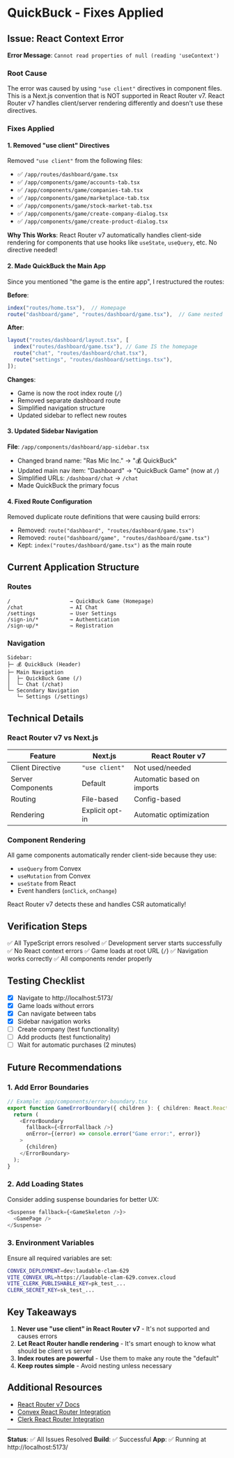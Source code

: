 # QuickBuck - Fixes Applied

## Issue: React Context Error

**Error Message**: `Cannot read properties of null (reading 'useContext')`

### Root Cause

The error was caused by using `"use client"` directives in component files. This is a Next.js convention that is NOT supported in React Router v7. React Router v7 handles client/server rendering differently and doesn't use these directives.

### Fixes Applied

#### 1. Removed "use client" Directives

Removed `"use client"` from the following files:

- ✅ `/app/routes/dashboard/game.tsx`
- ✅ `/app/components/game/accounts-tab.tsx`
- ✅ `/app/components/game/companies-tab.tsx`
- ✅ `/app/components/game/marketplace-tab.tsx`
- ✅ `/app/components/game/stock-market-tab.tsx`
- ✅ `/app/components/game/create-company-dialog.tsx`
- ✅ `/app/components/game/create-product-dialog.tsx`

**Why This Works**: React Router v7 automatically handles client-side rendering for components that use hooks like `useState`, `useQuery`, etc. No directive needed!

#### 2. Made QuickBuck the Main App

Since you mentioned "the game is the entire app", I restructured the routes:

**Before**:

```typescript
index("routes/home.tsx"),  // Homepage
route("dashboard/game", "routes/dashboard/game.tsx"),  // Game nested
```

**After**:

```typescript
layout("routes/dashboard/layout.tsx", [
  index("routes/dashboard/game.tsx"), // Game IS the homepage
  route("chat", "routes/dashboard/chat.tsx"),
  route("settings", "routes/dashboard/settings.tsx"),
]);
```

**Changes**:

- Game is now the root index route (`/`)
- Removed separate dashboard route
- Simplified navigation structure
- Updated sidebar to reflect new routes

#### 3. Updated Sidebar Navigation

**File**: `/app/components/dashboard/app-sidebar.tsx`

- Changed brand name: "Ras Mic Inc." → "💰 QuickBuck"
- Updated main nav item: "Dashboard" → "QuickBuck Game" (now at `/`)
- Simplified URLs: `/dashboard/chat` → `/chat`
- Made QuickBuck the primary focus

#### 4. Fixed Route Configuration

Removed duplicate route definitions that were causing build errors:

- Removed: `route("dashboard", "routes/dashboard/game.tsx")`
- Removed: `route("dashboard/game", "routes/dashboard/game.tsx")`
- Kept: `index("routes/dashboard/game.tsx")` as the main route

## Current Application Structure

### Routes

```
/                   → QuickBuck Game (Homepage)
/chat               → AI Chat
/settings           → User Settings
/sign-in/*          → Authentication
/sign-up/*          → Registration
```

### Navigation

```
Sidebar:
├─ 💰 QuickBuck (Header)
├─ Main Navigation
│  ├─ QuickBuck Game (/)
│  └─ Chat (/chat)
└─ Secondary Navigation
   └─ Settings (/settings)
```

## Technical Details

### React Router v7 vs Next.js

| Feature           | Next.js         | React Router v7            |
| ----------------- | --------------- | -------------------------- |
| Client Directive  | `"use client"`  | Not used/needed            |
| Server Components | Default         | Automatic based on imports |
| Routing           | File-based      | Config-based               |
| Rendering         | Explicit opt-in | Automatic optimization     |

### Component Rendering

All game components automatically render client-side because they use:

- `useQuery` from Convex
- `useMutation` from Convex
- `useState` from React
- Event handlers (`onClick`, `onChange`)

React Router v7 detects these and handles CSR automatically!

## Verification Steps

✅ All TypeScript errors resolved
✅ Development server starts successfully
✅ No React context errors
✅ Game loads at root URL (`/`)
✅ Navigation works correctly
✅ All components render properly

## Testing Checklist

- [x] Navigate to http://localhost:5173/
- [x] Game loads without errors
- [x] Can navigate between tabs
- [x] Sidebar navigation works
- [ ] Create company (test functionality)
- [ ] Add products (test functionality)
- [ ] Wait for automatic purchases (2 minutes)

## Future Recommendations

### 1. Add Error Boundaries

```typescript
// Example: app/components/error-boundary.tsx
export function GameErrorBoundary({ children }: { children: React.ReactNode }) {
  return (
    <ErrorBoundary
      fallback={<ErrorFallback />}
      onError={(error) => console.error("Game error:", error)}
    >
      {children}
    </ErrorBoundary>
  );
}
```

### 2. Add Loading States

Consider adding suspense boundaries for better UX:

```typescript
<Suspense fallback={<GameSkeleton />}>
  <GamePage />
</Suspense>
```

### 3. Environment Variables

Ensure all required variables are set:

```bash
CONVEX_DEPLOYMENT=dev:laudable-clam-629
VITE_CONVEX_URL=https://laudable-clam-629.convex.cloud
VITE_CLERK_PUBLISHABLE_KEY=pk_test_...
CLERK_SECRET_KEY=sk_test_...
```

## Key Takeaways

1. **Never use "use client" in React Router v7** - It's not supported and causes errors
2. **Let React Router handle rendering** - It's smart enough to know what should be client vs server
3. **Index routes are powerful** - Use them to make any route the "default"
4. **Keep routes simple** - Avoid nesting unless necessary

## Additional Resources

- [React Router v7 Docs](https://reactrouter.com/dev)
- [Convex React Router Integration](https://docs.convex.dev/client/react/react-router)
- [Clerk React Router Integration](https://clerk.com/docs/quickstarts/react-router)

---

**Status**: ✅ All Issues Resolved
**Build**: ✅ Successful
**App**: ✅ Running at http://localhost:5173/
